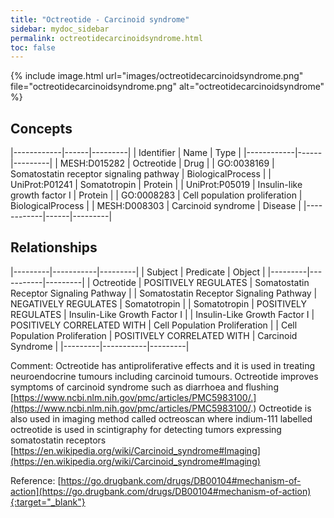 ```yaml
---
title: "Octreotide - Carcinoid syndrome"
sidebar: mydoc_sidebar
permalink: octreotidecarcinoidsyndrome.html
toc: false 
---
```


{% include image.html url="images/octreotidecarcinoidsyndrome.png" file="octreotidecarcinoidsyndrome.png" alt="octreotidecarcinoidsyndrome" %}

## Concepts

|------------|------|---------|
| Identifier | Name | Type    |
|------------|------|---------|
| MESH:D015282 | Octreotide | Drug |
| GO:0038169 | Somatostatin receptor signaling pathway | BiologicalProcess |
| UniProt:P01241 | Somatotropin | Protein |
| UniProt:P05019 | Insulin-like growth factor I | Protein |
| GO:0008283 | Cell population proliferation | BiologicalProcess |
| MESH:D008303 | Carcinoid syndrome | Disease |
|------------|------|---------|

## Relationships

|---------|-----------|---------|
| Subject | Predicate | Object  |
|---------|-----------|---------|
| Octreotide | POSITIVELY REGULATES | Somatostatin Receptor Signaling Pathway |
| Somatostatin Receptor Signaling Pathway | NEGATIVELY REGULATES | Somatotropin |
| Somatotropin | POSITIVELY REGULATES | Insulin-Like Growth Factor I |
| Insulin-Like Growth Factor I | POSITIVELY CORRELATED WITH | Cell Population Proliferation |
| Cell Population Proliferation | POSITIVELY CORRELATED WITH | Carcinoid Syndrome |
|---------|-----------|---------|

Comment: Octreotide has antiproliferative effects and it is used in treating neuroendocrine tumours including carcinoid tumours. Octreotide improves symptoms of carcinoid syndrome such as diarrhoea and flushing [https://www.ncbi.nlm.nih.gov/pmc/articles/PMC5983100/.](https://www.ncbi.nlm.nih.gov/pmc/articles/PMC5983100/.) Octreotide is also used in imaging method called octreoscan where indium-111 labelled octreotide is used in scintigraphy for detecting tumors expressing somatostatin receptors [https://en.wikipedia.org/wiki/Carcinoid_syndrome#Imaging](https://en.wikipedia.org/wiki/Carcinoid_syndrome#Imaging)

Reference: [https://go.drugbank.com/drugs/DB00104#mechanism-of-action](https://go.drugbank.com/drugs/DB00104#mechanism-of-action){:target="_blank"}